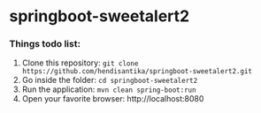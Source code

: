# springboot-sweetalert2
### Things todo list:
1. Clone this repository: `git clone https://github.com/hendisantika/springboot-sweetalert2.git`
2. Go inside the folder: `cd springboot-sweetalert2`
3. Run the application: `mvn clean spring-boot:run`
4. Open your favorite browser: http://localhost:8080